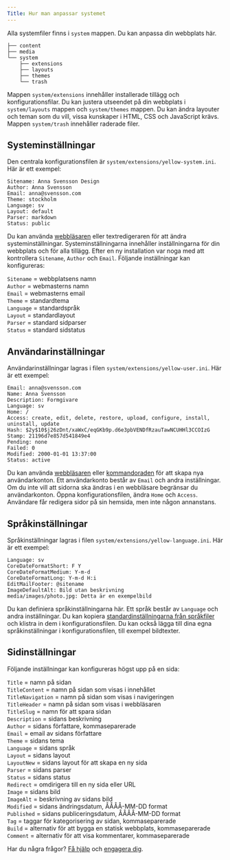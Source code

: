 ```yaml
---
Title: Hur man anpassar systemet
---
```

Alla systemfiler finns i `system` mappen. Du kan anpassa din webbplats här. 

    ├── content
    ├── media
    └── system
        ├── extensions
        ├── layouts
        ├── themes
        └── trash

Mappen `system/extensions` innehåller installerade tillägg och konfigurationsfilar. Du kan justera utseendet på din webbplats i `system/layouts` mappen och `system/themes` mappen. Du kan ändra layouter och teman som du vill, vissa kunskaper i HTML, CSS och JavaScript krävs. Mappen `system/trash` innehåller raderade filer.

## Systeminställningar

Den centrala konfigurationsfilen är `system/extensions/yellow-system.ini`. Här är ett exempel: 

    Sitename: Anna Svensson Design
    Author: Anna Svensson
    Email: anna@svensson.com
    Theme: stockholm
    Language: sv
    Layout: default
    Parser: markdown
    Status: public

Du kan använda [webbläsaren](https://github.com/datenstrom/yellow-extensions/tree/master/source/edit/README-sv.md) eller textredigeraren för att ändra systeminställningar. Systeminställningarna innehåller inställningarna för din webbplats och för alla tillägg. Efter en ny installation var noga med att kontrollera `Sitename`, `Author` och `Email`. Följande inställningar kan konfigureras:

`Sitename` = webbplatsens namn  
`Author` = webmasterns namn  
`Email` = webmasterns email  
`Theme` = standardtema  
`Language` = standardspråk  
`Layout` = standardlayout  
`Parser` = standard sidparser  
`Status` = standard sidstatus  

## Användarinställningar

Användarinställningar lagras i filen `system/extensions/yellow-user.ini`. Här är ett exempel:

    Email: anna@svensson.com
    Name: Anna Svensson
    Description: Formgivare
    Language: sv
    Home: /
    Access: create, edit, delete, restore, upload, configure, install, uninstall, update
    Hash: $2y$10$j26zDnt/xaWxC/eqGKb9p.d6e3pbVENDfRzauTawNCUHHl3CCOIzG
    Stamp: 21196d7e857d541849e4
    Pending: none
    Failed: 0
    Modified: 2000-01-01 13:37:00
    Status: active

Du kan använda [webbläsaren](https://github.com/datenstrom/yellow-extensions/tree/master/source/edit/README-sv.md) eller [kommandoraden](https://github.com/datenstrom/yellow-extensions/tree/master/source/command/README-sv.md) för att skapa nya användarkonton. Ett användarkonto består av `Email` och andra inställningar. Om du inte vill att sidorna ska ändras i en webbläsare begränsar du användarkonton. Öppna konfigurationsfilen, ändra `Home` och `Access`. Användare får redigera sidor på sin hemsida, men inte någon annanstans.

## Språkinställningar

Språkinställningar lagras i filen `system/extensions/yellow-language.ini`. Här är ett exempel:

    Language: sv
    CoreDateFormatShort: F Y
    CoreDateFormatMedium: Y-m-d
    CoreDateFormatLong: Y-m-d H:i
    EditMailFooter: @sitename
    ImageDefaultAlt: Bild utan beskrivning
    media/images/photo.jpg: Detta är en exempelbild

Du kan definiera språkinställningarna här. Ett språk består av `Language` och andra inställningar. Du kan kopiera [standardinställningarna från språkfiler](https://github.com/datenstrom/yellow-extensions/blob/master/source/swedish/swedish.txt) och klistra in dem i konfigurationsfilen. Du kan också lägga till dina egna språkinställningar i konfigurationsfilen, till exempel bildtexter.

## Sidinställningar

Följande inställningar kan konfigureras högst upp på en sida:

`Title` = namn på sidan  
`TitleContent` = namn på sidan som visas i innehållet  
`TitleNavigation` = namn på sidan som visas i navigeringen  
`TitleHeader` = namn på sidan som visas i webbläsaren  
`TitleSlug` = namn för att spara sidan  
`Description` = sidans beskrivning  
`Author` = sidans författare, kommaseparerade  
`Email` = email av sidans författare  
`Theme` = sidans tema  
`Language` = sidans språk  
`Layout` = sidans layout  
`LayoutNew` = sidans layout för att skapa en ny sida  
`Parser` = sidans parser  
`Status` = sidans status  
`Redirect` = omdirigera till en ny sida eller URL  
`Image` = sidans bild  
`ImageAlt` = beskrivning av sidans bild  
`Modified` = sidans ändringsdatum, ÅÅÅÅ-MM-DD format  
`Published` = sidans publiceringsdatum, ÅÅÅÅ-MM-DD format  
`Tag` = taggar för kategorisering av sidan, kommaseparerade  
`Build` = alternativ för att bygga en statisk webbplats, kommaseparerade  
`Comment` = alternativ för att visa kommentarer, kommaseparerade  

Har du några frågor? [Få hjälp](.) och [engagera dig](contributing-guidelines).
